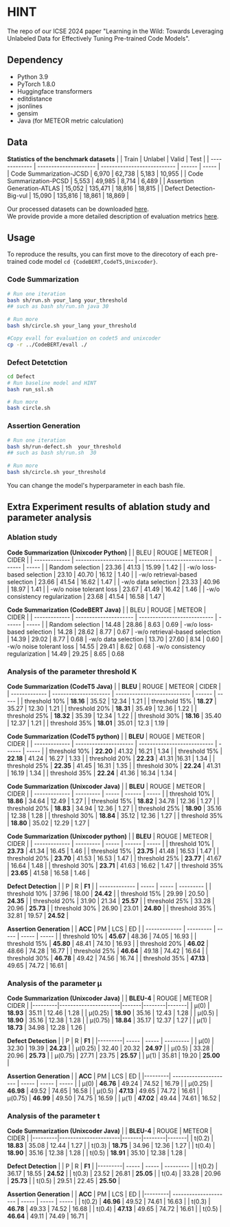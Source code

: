 # HINT

The repo of our ICSE 2024 paper "Learning in the Wild: Towards Leveraging Unlabeled Data for Effectively Tuning Pre-trained Code Models". 


## Dependency
* Python 3.9
* PyTorch 1.8.0
* Huggingface transformers
* editdistance
* jsonlines
* gensim
* Java (for METEOR metric calculation)

## Data

**Statistics of the benchmark datasets**
|               | Train            | Unlabel                       | Valid | Test |
| ------------- | --------------------- | --------------------------- | ------ | ----- |
| Code Summarization-JCSD                | 6,970            | 62,738          | 5,183  | 10,955  |
| Code Summarization-PCSD       | 5,553            | 49,985          | 8,714  | 6,489  |
| Assertion Generation-ATLAS  | 15,052            | 135,471          | 18,816  | 18,815  |
| Defect Detection-Big-vul             | 15,090            | 135,816          | 18,861  | 18,869  |

Our processed datasets can be downloaded [here](https://figshare.com/s/cb9b7037f7cf3fb1ecf1).  
We provide provide a more detailed description of evaluation metrics [here](https://github.com/shuzhenggao/HINT/blob/master/hint_detail.pdf). 

## Usage
To reproduce the results, you can first move to the direcotory of each pre-trained code model ``cd {CodeBERT,CodeT5,Unixcoder}``. 

### Code Summarization

```bash
# Run one iteration
bash sh/run.sh your_lang your_threshold
## such as bash sh/run.sh java 30
 
# Run more
bash sh/circle.sh your_lang your_threshold

#Copy evall for evaluation on codet5 and unixcoder
cp -r ../CodeBERT/evall ./
```

### Defect Detetction

```bash
cd Defect
# Run baseline model and HINT
bash run_ssl.sh 

# Run more
bash circle.sh 
```

### Assertion Generation

```bash
# Run one iteration
bash sh/run-defect.sh  your_threshold
## such as bash sh/run.sh  30
 
# Run more
bash sh/circle.sh your_threshold
```
You can change the model's hyperparameter in each bash file. 


## Extra Experiment results of ablation study and parameter analysis



###  Ablation study
**Code Summarization (Unixcoder Python)**
|               | BLEU            | ROUGE                       | METEOR | CIDER |
| ------------- | --------------------- | --------------------------- | ------ | ----- |
| Random selection                | 23.36            | 41.13          | 15.99  | 1.42  |
| -w/o loss-based selection       | 23.10            | 40.70          | 16.12  | 1.40  |
| -w/o retrieval-based selection  | 23.66            | 41.54          | 16.62  | 1.47  |
| -w/o data selection             | 23.33            | 40.96          | 18.97  | 1.41  |
| -w/o noise tolerant loss        | 23.67            | 41.49          | 16.42  | 1.46  |
| -w/o consistency regularization | 23.68            | 41.54          | 16.58  | 1.47  |


**Code Summarization (CodeBERT Java)**
|               | BLEU            | ROUGE | METEOR | CIDER |
| ------------- | --------------------- | --------------------------- | ------ | ----- |
| Random selection                | 14.48 |	28.86 |	8.63 |	0.69
| -w/o loss-based selection       | 14.28 |	28.62 |	8.77 |	0.67 
| -w/o retrieval-based selection  | 14.39 |	29.02 |	8.77 |	0.68 
| -w/o data selection             | 13.70 |	27.60 |	8.14 |	0.60 
| -w/o noise tolerant loss        | 14.55 |	29.41 |	8.62 |	0.68 
| -w/o consistency regularization | 14.49 |	29.25 |	8.65 |	0.68 



###  Analysis of the parameter threshold K
**Code Summarization (CodeT5 Java)**
|               | **BLEU**              | ROUGE                       | METEOR | CIDER |
| ------------- | --------------------- | --------------------------- | ------ | ----- |
| threshold 10% | **18.16**             | 35.52                       | 12.34  | 1.21  |
| threshold 15% | **18.27**             | 35.27                       | 12.30  | 1.21  |
| threshold 20% | **18.31**             | 35.49                       | 12.36  | 1.22  |
| threshold 25% | **18.32**             | 35.39                       | 12.34  | 1.22  |
| threshold 30% | **18.16**             | 35.40                       | 12.37  | 1.21  |
| threshold 35% | **18.01**             | 35.01                       | 12.3   | 1.19  |

**Code Summarization (CodeT5 python)**
|               | **BLEU**              | ROUGE                       | METEOR | CIDER |
| ------------- | --------------------- | --------------------------- | ------ | ----- |
| threshold 10% | **22.20**             | 41.32                       | 16.21  | 1.34  |
| threshold 15% | **22.18**             | 41.24                       | 16.27  | 1.33  |
| threshold 20% | **22.23**             | 41.31                       |16.31   | 1.34  |
| threshold 25% | **22.35**             | 41.45                       | 16.31  | 1.35  |
| threshold 30% | **22.24**             | 41.31                       | 16.19  | 1.34  |
| threshold 35% | **22.24**             | 41.36                       | 16.34  | 1.34  |

**Code Summarization (Unixcoder Java)**
|               | **BLEU**  | ROUGE | METEOR | CIDER |
| ------------- | --------- | ----- | ------ | ----- |
| threshold 10% | **18.86** | 34.64 | 12.49  | 1.27  |
| threshold 15% | **18.82** | 34.78 | 12.36  | 1.27  |
| threshold 20% | **18.83** | 34.94 | 12.36  | 1.27  |
| threshold 25% | **18.90** | 35.16 | 12.38  | 1.28  |
| threshold 30% | **18.84** | 35.12 | 12.36  | 1.27  |
| threshold 35% | **18.80** | 35.02 | 12.29  | 1.27  |

**Code Summarization (Unixcoder python)**
|               | **BLEU**  | ROUGE | METEOR | CIDER |
| ------------- | --------- | ----- | ------ | ----- |
| threshold 10% | **23.73** | 41.34 | 16.45  | 1.46  |
| threshold 15% | **23.75** | 41.48 | 16.53  | 1.47  |
| threshold 20% | **23.70** | 41.53 | 16.53  | 1.47  |
| threshold 25% | **23.77** | 41.67 | 16.64  | 1.48  |
| threshold 30% | **23.71** | 41.63 | 16.62  | 1.47  |
| threshold 35% | **23.65** | 41.58 | 16.58  | 1.46  |

**Defect Detection**
|               | P     | R     | **F1**    |
| ------------- | ----- | ----- | --------- |
| threshold 10% | 37.96 | 18.00 | **24.42** |
| threshold 15% | 29.99 | 20.50 | **24.35** |
| threshold 20% | 31.90 | 21.34 | **25.57** |
| threshold 25% | 33.28 | 20.96 | **25.73** |
| threshold 30% | 26.90 | 23.01 | **24.80** |
| threshold 35% | 32.81 | 19.57 | **24.52** |

**Assertion Generation**
|               | **ACC**   | PM    | LCS   | ED    |
| ------------- | --------- | ----- | ----- | ----- |
| threshold 10% | **45.67** | 48.36 | 74.05 | 16.93 |
| threshold 15% | **45.80** | 48.41 | 74.10 | 16.93 |
| threshold 20% | **46.02** | 48.66 | 74.28 | 16.77 |
| threshold 25% | **46.64** | 49.18 | 74.42 | 16.64 |
| threshold 30% | **46.78** | 49.42 | 74.56 | 16.74 |
| threshold 35% | **47.13** | 49.65 | 74.72 | 16.61 |


### Analysis of the parameter μ
**Code Summarization (Unixcoder Java)**
|         |      **BLEU-4**      | ROUGE | METEOR | CIDER |
|---------|----------------------|-------|--------|-------|
| μ(0)    |      **18.93**       | 35.11 | 12.46  | 1.28  |
| μ(0.25) |      **18.90**       | 35.16 | 12.43  | 1.28  |
| μ(0.5)  |      **18.90**       | 35.16 | 12.38  | 1.28  |
| μ(0.75) |      **18.84**       | 35.17 | 12.37  | 1.27  |
| μ(1)    |      **18.73**       | 34.98 | 12.28  | 1.26  |

**Defect Detection**
|         | P     | R     | **F1**    |
|---------| ----- | ----- | --------- |
| μ(0)    | 32.30 | 19.39 | **24.23** |
| μ(0.25) | 32.40 | 20.32 | **24.97** |
| μ(0.5)  | 33.28 | 20.96 | **25.73** |
| μ(0.75) | 27.71 | 23.75 | **25.57** |
| μ(1)    | 35.81 | 19.20 | **25.00** |

**Assertion Generation**
|         | **ACC**               | PM    | LCS   | ED    |
|---------| --------------------- | ----- | ----- | ----- |
| μ(0)    | **46.76**             | 49.24 | 74.52 | 16.79 |
| μ(0.25) | **46.98**             | 49.52 | 74.65 | 16.58 |
| μ(0.5)  | **47.13**             | 49.65 | 74.72 | 16.61 |
| μ(0.75) | **46.99**             | 49.50 | 74.75 | 16.59 |
| μ(1)    | **47.02**             | 49.44 | 74.61 | 16.52 |



### Analysis of the parameter t
**Code Summarization (Unixcoder Java)**
|         |      **BLEU-4**      | ROUGE | METEOR | CIDER |
|---------|----------------------|-------|--------|-------|
| t(0.2)  |      **18.83**       | 35.08 | 12.44  | 1.27  |
| t(0.3)  |      **18.75**       | 34.96 | 12.36  | 1.27  |
| t(0.4)  |      **18.90**       | 35.16 | 12.38  | 1.28  |
| t(0.5)  |      **18.91**       | 35.10 | 12.38  | 1.28  |

**Defect Detection**
|         | P     | R     | **F1**    |
|---------| ----- | ----- | --------- |
| t(0.2)  | 36.17 | 18.55 | **24.52** |
| t(0.3)  | 23.52 | 26.81 | **25.05** |
| t(0.4)  | 33.28 | 20.96 | **25.73** |
| t(0.5)  | 29.51 | 22.45 | **25.50** |

**Assertion Generation**
|         | **ACC**               | PM    | LCS   | ED    |
|---------| --------------------- | ----- | ----- | ----- |
| t(0.2)  | **46.96**             | 49.52 | 74.61 | 16.63 |
| t(0.3)  | **46.78**             | 49.33 | 74.52 | 16.68 |
| t(0.4)  | **47.13**             | 49.65 | 74.72 | 16.61 |
| t(0.5)  | **46.64**             | 49.11 | 74.49 | 16.71 |
